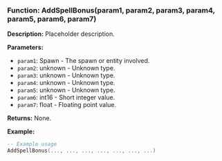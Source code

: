 ### Function: AddSpellBonus(param1, param2, param3, param4, param5, param6, param7)

**Description:**
Placeholder description.

**Parameters:**
- `param1`: Spawn - The spawn or entity involved.
- `param2`: unknown - Unknown type.
- `param3`: unknown - Unknown type.
- `param4`: unknown - Unknown type.
- `param5`: unknown - Unknown type.
- `param6`: int16 - Short integer value.
- `param7`: float - Floating point value.

**Returns:** None.

**Example:**

```lua
-- Example usage
AddSpellBonus(..., ..., ..., ..., ..., ..., ...)
```
